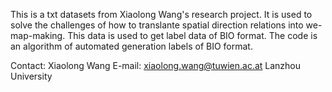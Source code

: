 This is a txt datasets from Xiaolong Wang's research project.
It is used to solve the challenges of how to translante spatial direction relations into we-map-making.
This data is used to get label data of BIO format.
The code is an algorithm of automated generation labels of BIO format.

Contact:
Xiaolong Wang
E-mail: xiaolong.wang@tuwien.ac.at
Lanzhou University
